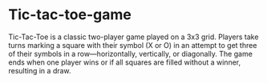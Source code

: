 # Tic-tac-toe-game
Tic-Tac-Toe is a classic two-player game played on a 3x3 grid. Players take turns marking a square with their symbol (X or O) in an attempt to get three of their symbols in a row—horizontally, vertically, or diagonally. The game ends when one player wins or if all squares are filled without a winner, resulting in a draw.
